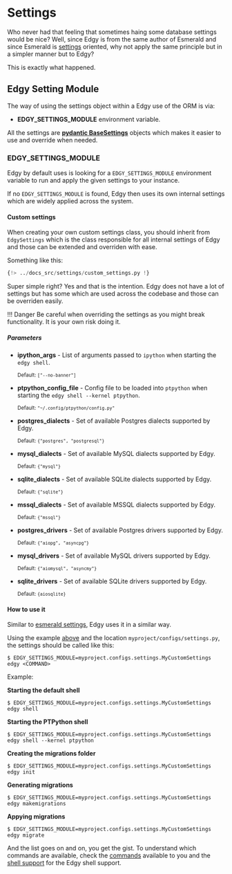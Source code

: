 # Settings

Who never had that feeling that sometimes haing some database settings would be nice? Well, since
Edgy is from the same author of Esmerald and since Esmerald is [settings][esmerald_settings] oriented, why not apply
the same principle but in a simpler manner but to Edgy?

This is exactly what happened.

## Edgy Setting Module

The way of using the settings object within a Edgy use of the ORM is via:

* **EDGY_SETTINGS_MODULE** environment variable.

All the settings are **[pydantic BaseSettings](https://pypi.org/project/pydantic-settings/)** objects which makes it easier to use and override
when needed.

### EDGY_SETTINGS_MODULE

Edgy by default uses is looking for a `EDGY_SETTINGS_MODULE` environment variable to run and
apply the given settings to your instance.

If no `EDGY_SETTINGS_MODULE` is found, Edgy then uses its own internal settings which are
widely applied across the system.

#### Custom settings

When creating your own custom settings class, you should inherit from `EdgySettings` which is
the class responsible for all internal settings of Edgy and those can be extended and overriden
with ease.

Something like this:

```python title="myproject/configs/settings.py"
{!> ../docs_src/settings/custom_settings.py !}
```

Super simple right? Yes and that is the intention. Edgy does not have a lot of settings but
has some which are used across the codebase and those can be overriden easily.

!!! Danger
    Be careful when overriding the settings as you might break functionality. It is your own risk
    doing it.

##### Parameters

* **ipython_args** - List of arguments passed to `ipython` when starting the `edgy shell`.

    <sup>Default: `["--no-banner"]`</sup>

* **ptpython_config_file** - Config file to be loaded into `ptpython` when starting the `edgy shell --kernel ptpython`.

    <sup>Default: `"~/.config/ptpython/config.py"`</sup>

* **postgres_dialects** - Set of available Postgres dialects supported by Edgy.

    <sup>Default: `{"postgres", "postgresql"}`</sup>

* **mysql_dialects** - Set of available MySQL dialects supported by Edgy.

    <sup>Default: `{"mysql"}`</sup>

* **sqlite_dialects** - Set of available SQLite dialects supported by Edgy.

    <sup>Default: `{"sqlite"}`</sup>

* **mssql_dialects** - Set of available MSSQL dialects supported by Edgy.

    <sup>Default: `{"mssql"}`</sup>

* **postgres_drivers** - Set of available Postgres drivers supported by Edgy.

    <sup>Default: `{"aiopg", "asyncpg"}`</sup>

* **mysql_drivers** - Set of available MySQL drivers supported by Edgy.

    <sup>Default: `{"aiomysql", "asyncmy"}`</sup>

* **sqlite_drivers** - Set of available SQLite drivers supported by Edgy.

    <sup>Default: `{aiosqlite}`</sup>

#### How to use it

Similar to [esmerald settings][esmerald_settings], Edgy uses it in a similar way.

Using the example [above](#custom-settings) and the location `myproject/configs/settings.py`, the
settings should be called like this:

```shell
$ EDGY_SETTINGS_MODULE=myproject.configs.settings.MyCustomSettings edgy <COMMAND>
```

Example:

**Starting the default shell**

```shell
$ EDGY_SETTINGS_MODULE=myproject.configs.settings.MyCustomSettings edgy shell
```

**Starting the PTPython shell**

```shell
$ EDGY_SETTINGS_MODULE=myproject.configs.settings.MyCustomSettings edgy shell --kernel ptpython
```

**Creating the migrations folder**

```shell
$ EDGY_SETTINGS_MODULE=myproject.configs.settings.MyCustomSettings edgy init
```

**Generating migrations**

```shell
$ EDGY_SETTINGS_MODULE=myproject.configs.settings.MyCustomSettings edgy makemigrations
```

**Appying migrations**

```shell
$ EDGY_SETTINGS_MODULE=myproject.configs.settings.MyCustomSettings edgy migrate
```

And the list goes on and on, you get the gist. To understand which commands are available, check
the [commands](./migrations/migrations.md) available to you and the [shell support](./shell.md) for
the Edgy shell support.


[esmerald_settings]: https://esmerald.dev/application/settings/
